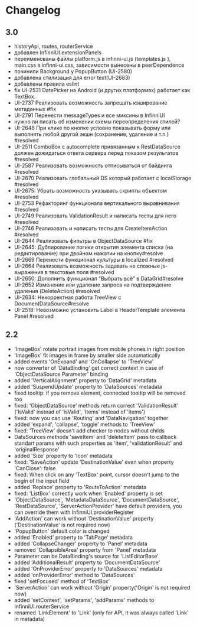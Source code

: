 Changelog
=========

## 3.0
* historyApi, routes, routerService
* добавлен InfinniUI.extensionPanels
* переименованы файлы platform.js в infinni-ui.js (templates.js ), main.css в infinni-ui.css, зависимости вынесены в peerDependence
* починили Background у PopupButton (UI-2580)
* добавлена стилизация для error text(UI-2683)
* добавлены правила eslint
* fix UI-2531 DatePicker на Android (и других платформах) работает как TextBox.
* UI-2737 Реализовать возможность запрещать кэширование метаданных #fix
* UI-2791 Перенести messageTypes и все миксины в InfinniUI
* нужно ли писать об изменении схемы переопределения стилей?
* UI-2648 При клике по кнопке условно показывать форму или выполнять любой другой экшн (сохранение, удаление и т.п.) #resolved
* UI-2511 ComboBox с autocomplete привязанным к RestDataSource должен дожидаться ответа сервера перед показом результатов #resolved
* UI-2587 Реализовать возможность отписываться от байдинга #resolved
* UI-2670 Реализовать глобальный DS который работает с localStorage #resolved
* UI-2675: Убрать возможность указывать скрипты объектом #resolved
* UI-2753 Рефакторинг функционала вертикального выравнивания #resolved
* UI-2749 Реализовать ValidationResult и написать тесты для него #resolved
* UI-2746 Реализовать и написать тесты для CreateItemAction #resolved
* UI-2644 Реализовать фильтры в ObjectDataSource #fix
* UI-2645: Дублирование логики открытия элемента списка (на редактирование) при двойном нажатии на кнопку#resolve
* UI-2669 Перенести функционал культуры в localized #resolved
* UI-2664 Реализовать возможность задавать не сложные js-выражения в текстовые поля #resolved
* UI-2650: Дополнить функционал “Выбрать всё” в DataGrid#resolve
* UI-2652 Изменение или удаление запроса на подтверждение удаления (DeleteAction) #resolved
* UI-2634: Некорректная работа TreeView c DocumentDataSource#resolve
* UI-2518: Невозможно установить Label в HeaderTemplate элемента Panel #resolved

## 2.2
* 'ImageBox' rotate portrait images from mobile phones in right position
* 'ImageBox' fit images in frame by smaller side automatically
* added events 'OnExpand' and 'OnCollapse' to 'TreeView'
* now converter of 'DataBinding' get correct context in case of 'ObjectDataSource Parameter' binding
* added 'VerticalAlignment' property to 'DataGrid' metadata
* added 'SuspendUpdate' property to 'DataSources' metadata
* fixed tooltip: if you remove element, connected tooltip will be removed too
* fixed: 'ObjectDataSource' methods return correct 'ValidationResult' ('IsValid' instead of 'isValid', 'Items' instead of 'items')
* fixed: now you can use 'Routing' and 'DataNavigation' together
* added 'expand', 'collapse', 'toggle' methods to 'TreeView'
* fixed: 'TreeView' doesn't add checker to nodes without childs
* DataSources methods 'saveItem' and 'deleteItem' pass to callback standart params with such properties as 'item', 'validationResult' and 'originalResponse'
* added 'Size' property to 'Icon' metadata
* fixed: 'SaveAction' update 'DestinationValue' even when property 'CanClose': false
* fixed: When click on any 'TextBox' point, cursor doesn't jump to the begin of the input field
* added 'Replace' property to 'RouteToAction' metadata
* fixed: 'ListBox' correctly work when 'Enabled' property is set
* 'ObjectDataSource', 'MetadataDataSource', 'DocumentDataSource', 'RestDataSource', 'ServerActionProvider' have default providers, you can override them with InfinniUI.providerRegister
* 'AddAction' can work without 'DestinationValue' property ('DestinationValue' is not required now)
* 'PopupButton' default color is changed
* added 'Enabled' property to 'TabPage' metadata
* added 'CollapseChanger' property to 'Panel' metadata
* removed 'CollapsibleArea' property from 'Panel' metadata
* Parameter can be DataBinding's source for 'ListEditorBase'
* added 'AdditionalResult' property to 'DocumentDataSource'
* added 'OnProviderError' property to 'DataSources' metadata
* added 'onProviderError' method to 'DataSources'
* fixed 'setFocused' method of 'TextBox'
* 'ServerAction' can work without 'Origin' property('Origin' is not required now)
* added 'setContext', 'setParams', 'addParams' methods to InfinniUI.routerService
* renamed 'LinkElement' to 'Link' (only for API, it was always called 'Link' in metadata)

